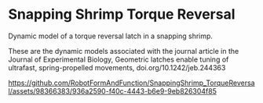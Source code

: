 # Snapping Shrimp Torque Reversal

Dynamic model of a torque reversal latch in a snapping shrimp.

These are the dynamic models associated with the journal article in the Journal of Experimental Biology, Geometric latches enable tuning of ultrafast, spring-propelled movements, doi.org/10.1242/jeb.244363



https://github.com/RobotFormAndFunction/SnappingShrimp_TorqueReversal/assets/98366383/936a2590-f40c-4443-b6e9-9eb826304f85

